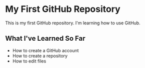 # My First GitHub Repository

This is my first GitHub repository. I'm learning how to use GitHub.

## What I've Learned So Far
- How to create a GitHub account
- How to create a repository
- How to edit files
